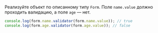 Реализуйте объект по описанному типу `Form`. Поле `name.value` должно проходить валидацию, а поле `age` — нет.

```typescript
console.log(form.name.validator(form.name.value)); // true
console.log(form.age.validator(form.age.value)); // false
```
